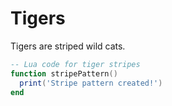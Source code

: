 # Tigers

Tigers are striped wild cats.

```lua
-- Lua code for tiger stripes
function stripePattern()
  print('Stripe pattern created!')
end
```
